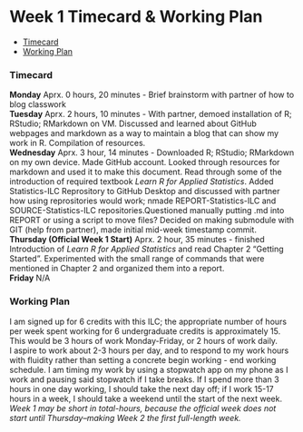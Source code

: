 Week 1 Timecard & Working Plan
================

  - [Timecard](#timecard)
  - [Working Plan](#working-plan)

### Timecard

**Monday** Aprx. 0 hours, 20 minutes - Brief brainstorm with partner of
how to blog classwork  
**Tuesday** Aprx. 2 hours, 10 minutes - With partner, demoed
installation of R; RStudio; RMarkdown on VM. Discussed and learned about
GitHub webpages and markdown as a way to maintain a blog that can show
my work in R. Compilation of resources.  
**Wednesday** Aprx. 3 hour, 14 minutes - Downloaded R; RStudio;
RMarkdown on my own device. Made GitHub account. Looked through
resources for markdown and used it to make this document. Read through
some of the introduction of required textbook *Learn R for Applied
Statistics*. Added Statistics-ILC Reprository to GitHub Desktop and
discussed with partner how using reprositories would work; nmade
REPORT-Statistics-ILC and SOURCE-Statistics-ILC repositories.Questioned
manually putting .md into REPORT or using a script to move files?
Decided on making submodule with GIT (help from partner), made initial
mid-week timestamp commit.  
**Thursday (Official Week 1 Start)** Aprx. 2 hour, 35 minutes - finished
Introduction of *Learn R for Applied Statistics* and read Chapter 2
“Getting Started”. Experimented with the small range of commands that
were mentioned in Chapter 2 and organized them into a report.  
**Friday** N/A

### Working Plan

I am signed up for 6 credits with this ILC; the appropriate number of
hours per week spent working for 6 undergraduate credits is
approximately 15.  
This would be 3 hours of work Monday-Friday, or 2 hours of work daily.  
I aspire to work about 2-3 hours per day, and to respond to my work
hours with fluidity rather than setting a concrete begin working - end
working schedule. I am timing my work by using a stopwatch app on my
phone as I work and pausing said stopwatch if I take breaks. If I spend
more than 3 hours in one day working, I should take the next day off; if
I work 15-17 hours in a week, I should take a weekend until the start of
the next week.  
*Week 1 may be short in total-hours, because the official week does not
start until Thursday–making Week 2 the first full-length week.*
